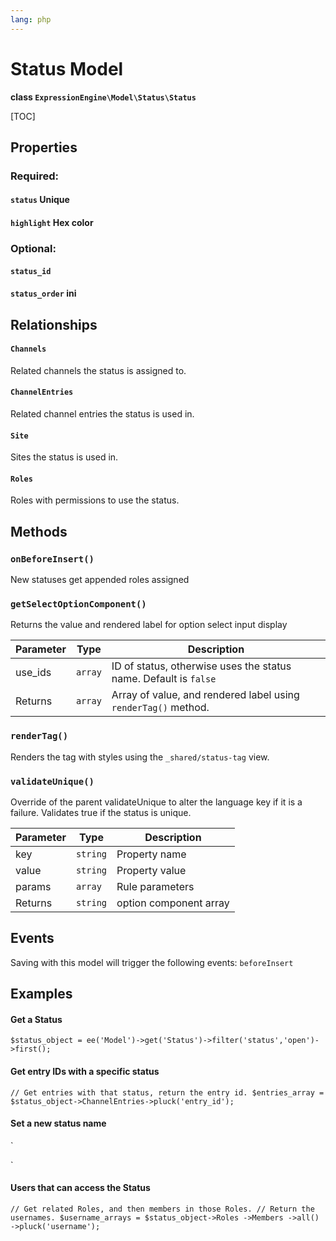 ```yaml
---
lang: php
---
```


<!--
    This source file is part of the open source project
    ExpressionEngine User Guide (https://github.com/ExpressionEngine/ExpressionEngine-User-Guide)

    @link      https://expressionengine.com/
    @copyright Copyright (c) 2003-2021, Packet Tide, LLC (https://packettide.com)
    @license   https://expressionengine.com/license Licensed under Apache License, Version 2.0
-->

# Status Model

**class `ExpressionEngine\Model\Status\Status`**

[TOC]

## Properties

### Required:
#### `status` Unique
#### `highlight` Hex color

### Optional:
#### `status_id`
#### `status_order` ini

## Relationships

#### `Channels`
Related channels the status is assigned to.

#### `ChannelEntries`
Related channel entries the status is used in.

#### `Site`
Sites the status is used in.

#### `Roles`
Roles with permissions to use the status.


## Methods

### `onBeforeInsert()`

New statuses get appended roles assigned

### `getSelectOptionComponent()`

Returns the value and rendered label for option select input display

| Parameter | Type         | Description                                   |
| --------- | ------------ | --------------------------------------------- |
| use_ids   | `array` | ID of status, otherwise uses the status name.  Default is `false` |
| Returns   | `array` | Array of value, and rendered label using `renderTag()` method.|

### `renderTag()`

Renders the tag with styles using the `_shared/status-tag` view.

### `validateUnique()`

Override of the parent validateUnique to alter the language key if it is a failure.  Validates true if the status is unique.

| Parameter | Type         | Description                                   |
| --------- | ------------ | --------------------------------------------- |
| key   | `string` | Property name |
| value   | `string` | Property value |
| params   | `array` | Rule parameters |
| Returns   | `string` | option component array |


## Events
Saving with this model will trigger the following events:
`beforeInsert`

## Examples

#### Get a Status
`
$status_object = ee('Model')->get('Status')->filter('status','open')->first();
`

#### Get entry IDs with a specific status
`
// Get entries with that status, return the entry id.
$entries_array = $status_object->ChannelEntries->pluck('entry_id');
`

#### Set a new status name
`

`
#### Users that can access the Status
`
// Get related Roles, and then members in those Roles.
// Return the usernames.
$username_arrays = $status_object->Roles
                    ->Members
                    ->all()
                    ->pluck('username');
`